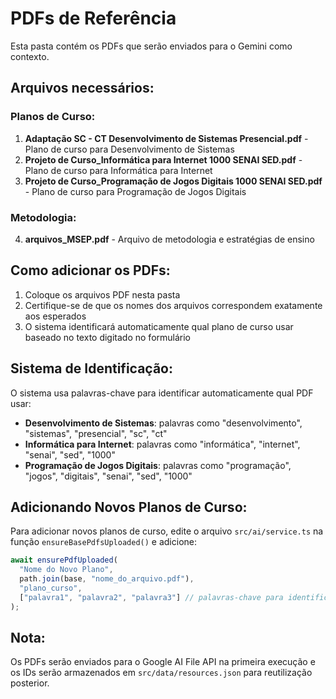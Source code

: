 # PDFs de Referência

Esta pasta contém os PDFs que serão enviados para o Gemini como contexto.

## Arquivos necessários:

### Planos de Curso:
1. **Adaptação SC - CT Desenvolvimento de Sistemas Presencial.pdf** - Plano de curso para Desenvolvimento de Sistemas
2. **Projeto de Curso_Informática para Internet 1000 SENAI SED.pdf** - Plano de curso para Informática para Internet
3. **Projeto de Curso_Programação de Jogos Digitais 1000 SENAI SED.pdf** - Plano de curso para Programação de Jogos Digitais

### Metodologia:
4. **arquivos_MSEP.pdf** - Arquivo de metodologia e estratégias de ensino

## Como adicionar os PDFs:

1. Coloque os arquivos PDF nesta pasta
2. Certifique-se de que os nomes dos arquivos correspondem exatamente aos esperados
3. O sistema identificará automaticamente qual plano de curso usar baseado no texto digitado no formulário

## Sistema de Identificação:

O sistema usa palavras-chave para identificar automaticamente qual PDF usar:
- **Desenvolvimento de Sistemas**: palavras como "desenvolvimento", "sistemas", "presencial", "sc", "ct"
- **Informática para Internet**: palavras como "informática", "internet", "senai", "sed", "1000"
- **Programação de Jogos Digitais**: palavras como "programação", "jogos", "digitais", "senai", "sed", "1000"

## Adicionando Novos Planos de Curso:

Para adicionar novos planos de curso, edite o arquivo `src/ai/service.ts` na função `ensureBasePdfsUploaded()` e adicione:

```typescript
await ensurePdfUploaded(
  "Nome do Novo Plano", 
  path.join(base, "nome_do_arquivo.pdf"),
  "plano_curso",
  ["palavra1", "palavra2", "palavra3"] // palavras-chave para identificação
);
```

## Nota:

Os PDFs serão enviados para o Google AI File API na primeira execução e os IDs serão armazenados em `src/data/resources.json` para reutilização posterior.
